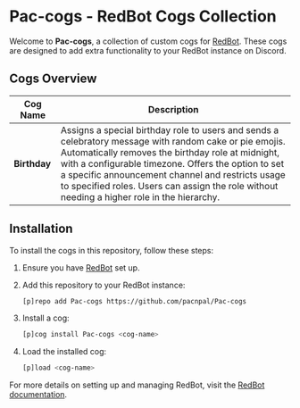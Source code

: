 # Pac-cogs - RedBot Cogs Collection

Welcome to **Pac-cogs**, a collection of custom cogs for [RedBot](https://github.com/Cog-Creators/Red-DiscordBot). These cogs are designed to add extra functionality to your RedBot instance on Discord.

## Cogs Overview

| Cog Name   | Description                                      |
|------------|--------------------------------------------------|
| **Birthday** | Assigns a special birthday role to users and sends a celebratory message with random cake or pie emojis. Automatically removes the birthday role at midnight, with a configurable timezone. Offers the option to set a specific announcement channel and restricts usage to specified roles. Users can assign the role without needing a higher role in the hierarchy. |

## Installation

To install the cogs in this repository, follow these steps:

1. Ensure you have [RedBot](https://github.com/Cog-Creators/Red-DiscordBot) set up.
2. Add this repository to your RedBot instance:

    ```bash
    [p]repo add Pac-cogs https://github.com/pacnpal/Pac-cogs
    ```

3. Install a cog:

    ```bash
    [p]cog install Pac-cogs <cog-name>
    ```

4. Load the installed cog:

    ```bash
    [p]load <cog-name>
    ```

For more details on setting up and managing RedBot, visit the [RedBot documentation](https://docs.discord.red).
